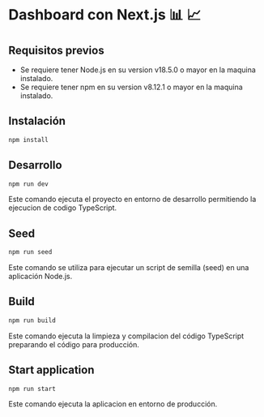 # Dashboard con Next.js 📊 📈

## Requisitos previos

- Se requiere tener Node.js en su version v18.5.0 o mayor en la maquina instalado.
- Se requiere tener npm en su version v8.12.1 o mayor en la maquina instalado.

## Instalación

```bash
npm install
```

## Desarrollo

```bash
npm run dev
```

Este comando ejecuta el proyecto en entorno de desarrollo permitiendo la ejecucion de codigo TypeScript.

## Seed

```bash
npm run seed
```

Este comando se utiliza para ejecutar un script de semilla (seed) en una aplicación Node.js.

## Build

```bash
npm run build
```

Este comando ejecuta la limpieza y compilacion del código TypeScript preparando el código para producción.

## Start application

```bash
npm run start
```

Este comando ejecuta la aplicacion en entorno de producción.
